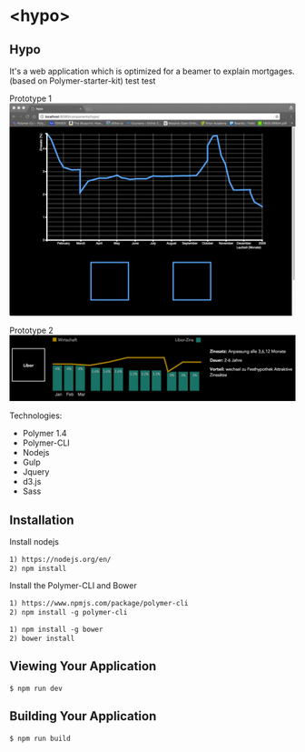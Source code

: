 # \<hypo\>

## Hypo
It's a web application which is optimized for a beamer to explain mortgages.
(based on Polymer-starter-kit)
test test

Prototype 1
![alt tag](hypo.gif)

Prototype 2
![alt tag](prototype2.png)

Technologies:
 - Polymer 1.4
 - Polymer-CLI
 - Nodejs
 - Gulp
 - Jquery
 - d3.js
 - Sass

## Installation

Install nodejs

```
1) https://nodejs.org/en/
2) npm install
```

Install the Polymer-CLI and Bower

```
1) https://www.npmjs.com/package/polymer-cli
2) npm install -g polymer-cli
```
```
1) npm install -g bower
2) bower install
```


## Viewing Your Application

```
$ npm run dev
```

## Building Your Application

```
$ npm run build
```
